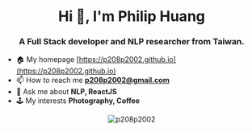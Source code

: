 <h1 align="center">Hi 👋, I'm Philip Huang</h1>
<h3 align="center">A Full Stack developer and NLP researcher from Taiwan.</h3>

- 🏠 My homepage [https://p208p2002.github.io](https://p208p2002.github.io)
- 📫 How to reach me **p208p2002@gmail.com**
- 💬 Ask me about **NLP, ReactJS**
- 🕹 My interests **Photography, Coffee**

<p align="center"> <img src="https://github-readme-stats.vercel.app/api?username=p208p2002&show_icons=true" alt="p208p2002" /> </p>
